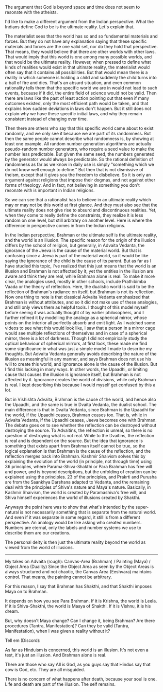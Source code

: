 The argument that God is beyond space and time does not seem to resonate with the atheists.

I'd like to make a different argument from the Indian perspective. What the Indians define God to be is the ultimate reality. Let's explain that.

The materialist sees that the world has so and so fundamental materials and forces. But they do not have any explanation saying that these specific materials and forces are the one valid set, nor do they hold that perspective. That means, they would believe that there are other worlds with other laws. That would imply that this world is one among many possible worlds, and that would be the ultimate reality. However, when pressed to define what kinds of realities would exist in that ultimate reality, the materialist would often say that it contains all possibilities. But that would mean there is a reality in which someone is holding a child and suddenly the child turns into a ball of fire and dies. That's an absurd situation, and even common rationality tells them that the specific world we are in would not lead to such events, because if it did, the entire field of science would not be valid. Then there are laws like the past of least action pointing out that even if many outcomes existed, only the most efficient path would be taken, and that explains how sudden deviations in laws don't happen. But it still does not explain why we have these specific initial laws, and why they remain consistent instead of changing over time. 

Then there are others who say that this specific world came about to exist randomly, and we only see it because we are part of its randomness. But then the same people cannot describe what randomness is, by showing at least one example. All random number generation algorithms are actually pseudo-random number generators, who require a seed value to make the number less predictable. But given the same seed, the numbers generated by the generator would always be predictable. So the rational definition of randomness as far as we know in daily use is simply "something which we do not know well enough to define." But then that is not dismissive of theism, except that it gives you the freedom to disbelieve. So it is only an argument against religions that impose their dogmas, and not against other forms of theology. And in fact, not believing in something you don't resonate with is important in Indian religions.

So we can see that a rationalist has to believe in an ultimate reality which may or may not be this world at first glance. And they must also see that the ultimate reality does not give rise to absurd and discontinuous realities. Yet, when they come to really define the constraints, they realize it is less random on one level, but still arbitrary on another level. Here is where the difference in perspective comes in from the Indian religions.

In the Indian perspective, Brahman or the ultimate self is the ultimate reality, and the world is an illusion. The specific reason for the origin of the illusion differs by the school of religion, but generally, in Advaita Vedanta, the ignorance of the Jeeva is the cause of the material world. But that is confusing since a Jeeva is part of the material world, so it would be like saying the ignorance of the child is the cause of its parent. But as far as I have studied this topic, I've realized that this just means that the world is an illusion and Brahman is not affected by it, yet the entities in the illusion are aware and think they are real, while Brahman alone is real. To make it more clear, the analogies used, mostly in other schools, include Prathibimba Vaada or the theory of reflection. Here, the dualistic world is said to be the reflection of Brahman's radiance on itself, but Brahman is not its reflection. Now one thing to note is that classical Advaita Vedanta emphasized that Brahman is without attributes, and so it did not make use of these analogies, and still only views them as helpful tools. I thought of this model myself before seeing it was actually thought of by earlier philosophers, and I further refined it by modelling the analogy as a spherical mirror, whose points on the interior all perfectly absorb and emit light. As I watched some videos to see what this would look like, I saw that a person in a mirror cage would see multiple reflections of themselves and in case of a spherical mirror, there is a lot of darkness. Though I did not empirically study the optical behaviour of spherical mirrors, at first look, these made me find some significance in what was just a simple model I made to describe my thoughts. But Advaita Vedanta generally avoids describing the nature of the illusion as meaningful in any manner, and says Brahman does not use his will to create this world, and ignorance alone is the cause of the illusion. But I find this lacking in many ways. In other words, the Upaadhi, or limiting cause that causes the illusion is ignorance itself, but Brahman is not affected by it. Ignorance creates the world of divisions, while only Brahman is real. I kept describing this because I would myself get confused by this a lot.

But in Vishishta Advaita, Brahman is the cause of the world, and hence also the Upaadhi, and the same is true in Dvaita Vedanta, the dualist school. The main difference is that in Dvaita Vedanta, since Brahman is the Upaadhi for the world, if the Upaadhi ceases, Brahman ceases too. That is, while in Advaita Vedanta, if the Upaadhi ceases, Jeeva becomes one with Brahman. The debate goes on to see whether the reflection can be destroyed without destroying the source. To Advaitins, the reflection is unreal, so there is no question of destroying what is not real. While to the Dvaitins, the reflection is real and is dependent on the source. But the idea that ignorance is something that exists apart from Brahman itself cannot be true, so the logical explanation is that Brahman is the cause of the reflection, and the reflection merges back into Brahman. Kashmir Shaivism solves this by explaining the evolution of the world (in principle, not through time) using 36 principles, where Parama-Shiva-Shakthi or Para Brahman has free will and power, and is beyond descriptions, but the unfolding of creation can be explained using the principles. 23 of the principles, and Prakrti and Purusha are from the Saankhya Darshana adapted to Vedanta, and the remaining deal with the principles of Shiva's nature and Maya's nature. Basically, in Kashmir Shaivism, the world is created by Paramashiva's free will, and Shiva himself experiences the world of illusions created by Shakthi.

Anyways the point here was to show that what's intended by the super-natural is not necessarily something that is separate from the natural world. And even if it was separate in some regard, it still is from a different perspective. An analogy would be like asking who created numbers. Numbers are eternal, only the labels and number systems we use to describe them are our creations.


The personal deity is then just the ultimate reality beyond the world as viewed from the world of illusions.

---

My takes on Advaita (rough):
Canvas-Area (Brahman) / Painting (Maya) / Object Area (Duality)
Since the Object Area as seen by the Object Areas is always structured and not chaotic, the Canvas Area (Eeshvara) maintains control.
That means, the painting cannot be arbitrary.

For this reason, I say that Brahman has Shakthi, and that Shakthi imposes Maya on to Brahman.

It depends on how you see Para Brahman.
If it is Krishna, the world is Leela.
If it is Shiva-Shakthi, the world is Maaya of Shakthi.
If it is Vishnu, it is his dream.

But, why doesn't Maya change?
Can I change it, being Brahman?
Are there procedures (Tantra, Manifestation)?
Can they be valid (Tantra, Manifestation), when I was given a reality without it?

Tell em (Discord):

As far as Hinduism is concerned, this world is an illusion. It's not even a test, it's just an illusion. And Brahman alone is real.

There are those who say All is God, as you guys say that Hindus say that cow is God, etc. They are all misguided.

There is no concern of what happens after death, because your soul is one. Life and death are part of the illusion. The self remains.